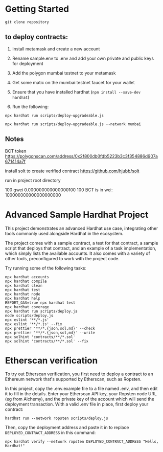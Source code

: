 # Getting Started
```
git clone repository
```


## to deploy contracts:

1. Install metamask and create a new account

2. Rename sample.env to .env and add your own private and public keys for deployment

3. Add the polygon mumbai testnet to your metamask

4. Get some matic on the mumbai testnet faucet for your wallet

5. Ensure that you have installed hardhat (`npm install --save-dev hardhat`)

6. Run the following:

```
npx hardhat run scripts/deploy-upgradeable.js
```

```
npx hardhat run scripts/deploy-upgradeable.js --network mumbai
```



## Notes

BCT token
https://polygonscan.com/address/0x2f800db0fdb5223b3c3f354886d907a671414a7f

install solt to create verified contract 
https://github.com/hjubb/solt

run in project root directory 


100 gwei
0.000000000000000100
100 BCT is in wei:
100000000000000000000

# Advanced Sample Hardhat Project

This project demonstrates an advanced Hardhat use case, integrating other tools commonly used alongside Hardhat in the ecosystem.

The project comes with a sample contract, a test for that contract, a sample script that deploys that contract, and an example of a task implementation, which simply lists the available accounts. It also comes with a variety of other tools, preconfigured to work with the project code.

Try running some of the following tasks:

```shell
npx hardhat accounts
npx hardhat compile
npx hardhat clean
npx hardhat test
npx hardhat node
npx hardhat help
REPORT_GAS=true npx hardhat test
npx hardhat coverage
npx hardhat run scripts/deploy.js
node scripts/deploy.js
npx eslint '**/*.js'
npx eslint '**/*.js' --fix
npx prettier '**/*.{json,sol,md}' --check
npx prettier '**/*.{json,sol,md}' --write
npx solhint 'contracts/**/*.sol'
npx solhint 'contracts/**/*.sol' --fix
```

# Etherscan verification

To try out Etherscan verification, you first need to deploy a contract to an Ethereum network that's supported by Etherscan, such as Ropsten.

In this project, copy the .env.example file to a file named .env, and then edit it to fill in the details. Enter your Etherscan API key, your Ropsten node URL (eg from Alchemy), and the private key of the account which will send the deployment transaction. With a valid .env file in place, first deploy your contract:

```shell
hardhat run --network ropsten scripts/deploy.js
```

Then, copy the deployment address and paste it in to replace `DEPLOYED_CONTRACT_ADDRESS` in this command:

```shell
npx hardhat verify --network ropsten DEPLOYED_CONTRACT_ADDRESS "Hello, Hardhat!"
```
